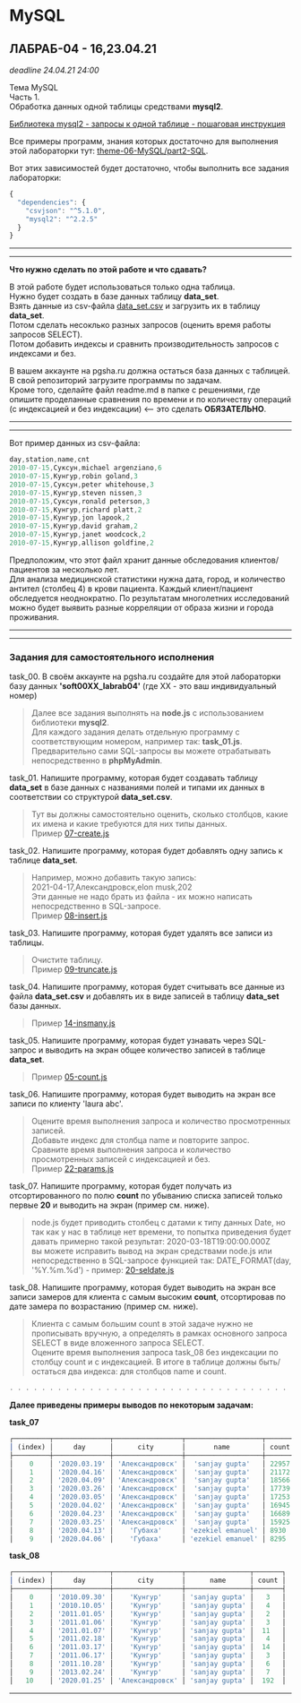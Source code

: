 # MySQL

## ЛАБРАБ-04 - 16,23.04.21  

*deadline 24.04.21 24:00*  

Тема MySQL  
Часть 1.  
Обработка данных одной таблицы средствами **mysql2**.  

[Библиотека mysql2 - запросы к одной таблице - пошаговая инструкция](../../theme-06-MySQL/introLibMySQL2.md)  

Все примеры программ, знания которых достаточно для выполнения этой лабораторки тут: [theme-06-MySQL/part2-SQL](https://github.com/permCoding/nodejs21/tree/main/theme-06-MySQL/part2-SQL).  

Вот этих зависимостей будет достаточно, чтобы выполнить все задания лабораторки:  

```js  
{
  "dependencies": {
    "csvjson": "^5.1.0",
    "mysql2": "^2.2.5"
  }
}
```

---  
---  

**Что нужно сделать по этой работе и что сдавать?**  

В этой работе будет использоваться только одна таблица.  
Нужно будет создать в базе данных таблицу **data_set**.  
Взять данные из csv-файла [data_set.csv](./data_set.csv) и загрузить их в таблицу **data_set**.  
Потом сделать несоклько разных запросов (оценить время работы запросов SELECT).  
Потом добавить индексы и сравнить производительность запросов с индексами и без.  

В вашем аккаунте на pgsha.ru должна остаться база данных с таблицей.  
В свой репозиторий загрузите программы по задачам.  
Кроме того, сделайте файл readme.md в папке с решениями, где опишите проделанные сравнения по времени и по количеству операций (с индексацией и без индексации) <-- это сделать **ОБЯЗАТЕЛЬНО**.  

---  
---  

Вот пример данных из csv-файла:  

```js
day,station,name,cnt
2010-07-15,Суксун,michael argenziano,6
2010-07-15,Кунгур,robin goland,3
2010-07-15,Суксун,peter whitehouse,3
2010-07-15,Кунгур,steven nissen,3
2010-07-15,Суксун,ronald peterson,3
2010-07-15,Кунгур,richard platt,2
2010-07-15,Кунгур,jon lapook,2
2010-07-15,Кунгур,david graham,2
2010-07-15,Кунгур,janet woodcock,2
2010-07-15,Кунгур,allison goldfine,2
```

Предположим, что этот файл хранит данные обследования клиентов/пациентов за несколько лет.  
Для анализа медицинской статистики нужна дата, город, и количество антител (столбец 4) в крови пациента. Каждый клиент/пациент обследуется неоднократно. По результатам многолетних исследований можно будет выявить разные корреляции от образа жизни и города проживания.  

---  
---  

### Задания для самостоятельного исполнения  

task_00. В своём аккаунте на pgsha.ru создайте для этой лабораторки базу данных **'soft00XX_labrab04'** (где XX - это ваш индивидуальный номер)  

> Далее все задания выполнять на **node.js** с использованием библиотеки **mysql2**.  
> Для каждого задания делать отдельную программу с соответствующим номером, например так: **task_01.js**.  
> Предварительно сами SQL-запросы вы можете отрабатывать непосредственно в **phpMyAdmin**.  

task_01. Напишите программу, которая будет создавать таблицу **data_set** в базе данных с названиями полей и типами их данных в соответствии со структурой **data_set.csv**.  

> Тут вы должны самостоятельно оценить, сколько столбцов, какие их имена и какие требуются для них типы данных.  
> Пример [07-create.js](https://github.com/permCoding/nodejs21/blob/main/theme-06-MySQL/introLibMySQL2.md#07-createjs)  

task_02. Напишите программу, которая будет добавлять одну запись к таблице **data_set**.  

> Например, можно добавить такую запись:  
> 2021-04-17,Александровск,elon musk,202  
> Эти данные не надо брать из файла - их можно написать непосредственно в SQL-запросе.  
> Пример [08-insert.js](https://github.com/permCoding/nodejs21/blob/main/theme-06-MySQL/introLibMySQL2.md#08-insertjs)  

task_03. Напишите программу, которая будет удалять все записи из таблицы.  
> Очистите таблицу.  
> Пример [09-truncate.js](https://github.com/permCoding/nodejs21/blob/main/theme-06-MySQL/introLibMySQL2.md#09-truncatejs)  

task_04. Напишите программу, которая будет считывать все данные из файла **data_set.csv** и добавлять их в виде записей в таблицу **data_set** базы данных.  

> Пример [14-insmany.js](../../theme-06-MySQL/part2-SQL/readme.md#14-insmanyjs)  

task_05. Напишите программу, которая будет узнавать через SQL-запрос и выводить на экран общее количество записей в таблице **data_set**.  

> Пример [05-count.js](../../theme-06-MySQL/part2-SQL/readme.md#05-countjs)  

task_06. Напишите программу, которая будет выводить на экран все записи по клиенту 'laura abc'.  

> Оцените время выполнения запроса и количество просмотренных записей.  
> Добавьте индекс для столбца name и повторите запрос.  
> Сравните время выполнения запроса и количество просмотренных записей с индексацией и без.  
> Пример [22-params.js](https://github.com/permCoding/nodejs21/blob/main/theme-06-MySQL/introLibMySQL2.md#22-paramsjs)  

task_07. Напишите программу, которая будет получать из отсортированного по полю **count** по убыванию списка записей только первые **20** и выводить на экран (пример см. ниже).  

> node.js будет приводить столбец с датами к типу данных Date, но так как у нас в таблице нет времени, то попытка приведения будет давать примерно такой результат: 2020-03-18T19:00:00.000Z  
> вы можете исправить вывод на экран средствами node.js или непосредственно в SQL-запросе функцией так: DATE_FORMAT(day, '%Y.%m.%d') - пример: [20-seldate.js](https://github.com/permCoding/nodejs21/blob/main/theme-06-MySQL/introLibMySQL2.md#20-seldatejs)  

task_08. Напишите программу, которая будет выводить на экран все записи замеров для клиента с самым высоким **count**, отсортировав по дате замера по возрастанию (пример см. ниже).  

> Клиента с самым большим count в этой задаче нужно не прописывать вручную, а определять в рамках основного запроса SELECT в виде вложенного запроса SELECT.  
> Оцените время выполнения запроса task_08 без индексации по столбцу count и с индексацией.
> В итоге в таблице должны быть/остаться два индекса: для столбцов name и count.  

```js
. . . . . . . . . . . . . . . . . . . . . . . . . . . . . . . . . . . . . 
```

**Далее приведены примеры выводов по некоторым задачам:**  

**task_07**  

```js
┌─────────┬──────────────┬─────────────────┬───────────────────┬───────┐
│ (index) │     day      │      city       │       name        │ count │
├─────────┼──────────────┼─────────────────┼───────────────────┼───────┤
│    0    │ '2020.03.19' │ 'Александровск' │  'sanjay gupta'   │ 22957 │
│    1    │ '2020.04.16' │ 'Александровск' │  'sanjay gupta'   │ 21172 │
│    2    │ '2020.04.09' │ 'Александровск' │  'sanjay gupta'   │ 18566 │
│    3    │ '2020.03.26' │ 'Александровск' │  'sanjay gupta'   │ 17739 │
│    4    │ '2020.03.05' │ 'Александровск' │  'sanjay gupta'   │ 17253 │
│    5    │ '2020.04.02' │ 'Александровск' │  'sanjay gupta'   │ 16945 │
│    6    │ '2020.04.23' │ 'Александровск' │  'sanjay gupta'   │ 16689 │
│    7    │ '2020.03.25' │ 'Александровск' │  'sanjay gupta'   │ 15925 │
│    8    │ '2020.04.13' │    'Губаха'     │ 'ezekiel emanuel' │ 8930  │
│    9    │ '2020.04.06' │    'Губаха'     │ 'ezekiel emanuel' │ 8295  │
```

**task_08**  

```js
┌─────────┬──────────────┬─────────────────┬────────────────┬───────┐
│ (index) │     day      │      city       │      name      │ count │
├─────────┼──────────────┼─────────────────┼────────────────┼───────┤
│    0    │ '2010.09.30' │    'Кунгур'     │ 'sanjay gupta' │   3   │
│    1    │ '2010.10.05' │    'Кунгур'     │ 'sanjay gupta' │   4   │
│    2    │ '2011.01.05' │    'Кунгур'     │ 'sanjay gupta' │   2   │
│    3    │ '2011.01.06' │    'Кунгур'     │ 'sanjay gupta' │   3   │
│    4    │ '2011.01.07' │    'Кунгур'     │ 'sanjay gupta' │  11   │
│    5    │ '2011.02.18' │    'Кунгур'     │ 'sanjay gupta' │   4   │
│    6    │ '2011.03.17' │    'Кунгур'     │ 'sanjay gupta' │  14   │
│    7    │ '2011.06.17' │    'Кунгур'     │ 'sanjay gupta' │   3   │
│    8    │ '2011.10.28' │    'Кунгур'     │ 'sanjay gupta' │   6   │
│    9    │ '2013.02.24' │    'Кунгур'     │ 'sanjay gupta' │   7   │
│   10    │ '2020.01.25' │ 'Александровск' │ 'sanjay gupta' │  192  │
```

---  
